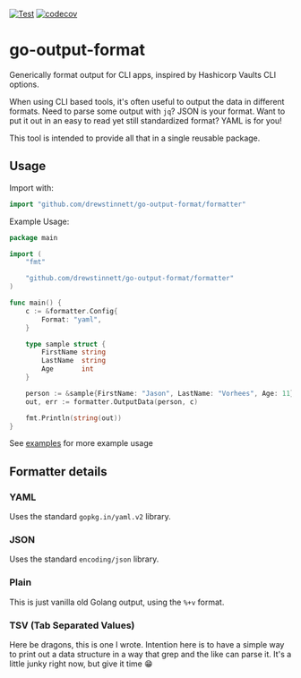 [![Test](https://github.com/drewstinnett/go-output-format/actions/workflows/test.yml/badge.svg?branch=main)](https://github.com/drewstinnett/go-output-format/actions/workflows/test.yml)
[![codecov](https://codecov.io/gh/drewstinnett/go-output-format/branch/main/graph/badge.svg?token=KBITDOWZLQ)](https://codecov.io/gh/drewstinnett/go-output-format)

# go-output-format

Generically format output for CLI apps, inspired by Hashicorp Vaults CLI
options.

When using CLI based tools, it's often useful to output the data in different
formats. Need to parse some output with `jq`?  JSON is your format. Want to put
it out in an easy to read yet still standardized format?  YAML is for you!

This tool is intended to provide all that in a single reusable package.

## Usage

Import with:

```go
import "github.com/drewstinnett/go-output-format/formatter"
```

Example Usage:
```go
package main

import (
    "fmt"

    "github.com/drewstinnett/go-output-format/formatter"
)

func main() {
    c := &formatter.Config{
        Format: "yaml",
    }

    type sample struct {
        FirstName string
        LastName  string
        Age       int
    }

    person := &sample{FirstName: "Jason", LastName: "Vorhees", Age: 11}
    out, err := formatter.OutputData(person, c)

    fmt.Println(string(out))
}
```

See [examples](examples/) for more example usage

## Formatter details

### YAML

Uses the standard `gopkg.in/yaml.v2` library.

### JSON

Uses the standard `encoding/json` library.

### Plain

This is just vanilla old Golang output, using the `%+v` format.

### TSV (Tab Separated Values)

Here be dragons, this is one I wrote. Intention here is to have a simple way to
print out a data structure in a way that grep and the like can parse it. It's a
little junky right now, but give it time 😁


